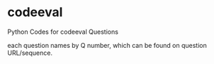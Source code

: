codeeval
========

Python Codes for codeeval Questions

each question names by Q number, which can be found on question URL/sequence.
